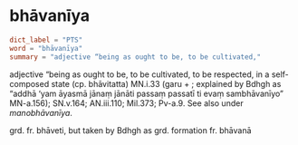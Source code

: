 # bhāvanīya

``` toml
dict_label = "PTS"
word = "bhāvanīya"
summary = "adjective “being as ought to be, to be cultivated,"
```

adjective “being as ought to be, to be cultivated, to be respected, in a self\-composed state (cp. bhāvitatta) MN.i.33 (garu \+ ; explained by Bdhgh as “addhā ‘yam āyasmā jānaṃ jānāti passaṃ passatī ti evaṃ sambhāvanīyo” MN\-a.156); SN.v.164; AN.iii.110; Mil.373; Pv\-a.9. See also under *manobhāvanīya*.

grd. fr. bhāveti, but taken by Bdhgh as grd. formation fr. bhāvanā

